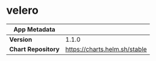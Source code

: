 # velero

|App Metadata||
|---|---|
| **Version** | 1.1.0 |
| **Chart Repository** | https://charts.helm.sh/stable |

